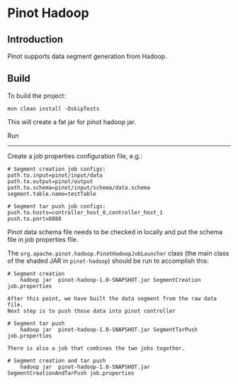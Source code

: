# Pinot Hadoop

Introduction
------------

Pinot supports data segment generation from Hadoop.


Build
-----

To build the project:

```
mvn clean install -DskipTests
```

This will create a fat jar for pinot hadoop jar.

Run
___

Create a job properties configuration file, e.g.:

```
# Segment creation job configs:
path.to.input=pinot/input/data
path.to.output=pinot/output
path.to.schema=pinot/input/schema/data.schema
segment.table.name=testTable

# Segment tar push job configs:
push.to.hosts=controller_host_0,controller_host_1
push.to.port=8888
```

Pinot data schema file needs to be checked in locally and put the schema file in job properties file.

The `org.apache.pinot.hadoop.PinotHadoopJobLauncher` class (the main class of the shaded JAR in `pinot-hadoop`) should be run to accomplish this:

```
# Segment creation
    hadoop jar  pinot-hadoop-1.0-SNAPSHOT.jar SegmentCreation job.properties
  
After this point, we have built the data segment from the raw data file.
Next step is to push those data into pinot controller

# Segment tar push
    hadoop jar  pinot-hadoop-1.0-SNAPSHOT.jar SegmentTarPush job.properties

There is also a job that combines the two jobs together.

# Segment creation and tar push
    hadoop jar  pinot-hadoop-1.0-SNAPSHOT.jar SegmentCreationAndTarPush job.properties
```



